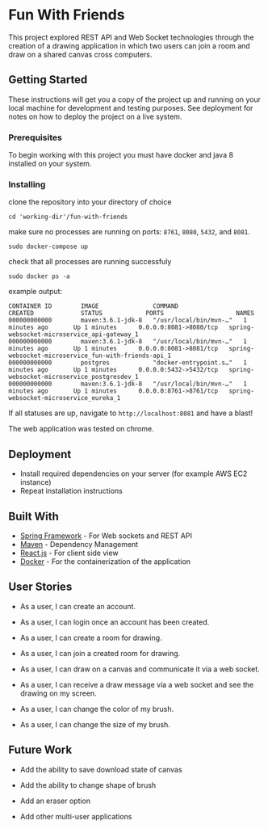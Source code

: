 # Fun With Friends

This project explored REST API and Web Socket technologies through the creation of a drawing application in which two users can join a room and draw on a shared canvas cross computers. 

## Getting Started

These instructions will get you a copy of the project up and running on your local machine for development and testing purposes. See deployment for notes on how to deploy the project on a live system.

### Prerequisites

To begin working with this project you must have docker and java 8 installed on your system.

### Installing
clone the repository into your directory of choice

```
cd 'working-dir'/fun-with-friends
````

make sure no processes are running on ports:  `8761`, `8080`, `5432`, and `8081`.

```
sudo docker-compose up
```

check that all processes are running successfuly

```
sudo docker ps -a
```
example output:
```
CONTAINER ID        IMAGE               COMMAND                  CREATED             STATUS            PORTS                    NAMES
000000000000        maven:3.6.1-jdk-8   "/usr/local/bin/mvn-…"   1 minutes ago       Up 1 minutes      0.0.0.0:8081->8080/tcp   spring-websocket-microservice_api-gateway_1
000000000000        maven:3.6.1-jdk-8   "/usr/local/bin/mvn-…"   1 minutes ago       Up 1 minutes      0.0.0.0:8081->8081/tcp   spring-websocket-microservice_fun-with-friends-api_1
000000000000        postgres            "docker-entrypoint.s…"   1 minutes ago       Up 1 minutes      0.0.0.0:5432->5432/tcp   spring-websocket-microservice_postgresdev_1
000000000000        maven:3.6.1-jdk-8   "/usr/local/bin/mvn-…"   1 minutes ago       Up 1 minutes      0.0.0.0:8761->8761/tcp   spring-websocket-microservice_eureka_1
```
If all statuses are up, navigate to `http://localhost:8081` and have a blast!

The web application was tested on chrome. 

## Deployment

* Install required dependencies on your server (for example AWS EC2 instance)
* Repeat installation instructions

## Built With

* [Spring Framework](https://spring.io/projects/spring-boot) - For Web sockets and REST API
* [Maven](https://maven.apache.org/) - Dependency Management
* [React.js](https://reactjs.org/) - For client side view
* [Docker](https://www.docker.com/) - For the containerization of the application


## User Stories

* As a user, I can create an account.

* As a user, I can login once an account has been created.

* As a user, I can create a room for drawing.

* As a user, I can join a created room for drawing.

* As a user, I can draw on a canvas and communicate it via a web socket.

* As a user, I can receive a draw message via a web socket and see the drawing on my screen.

* As a user, I can change the color of my brush.

* As a user, I can change the size of my brush.

## Future Work

* Add the ability to save download state of canvas

* Add the ability to change shape of brush

* Add an eraser option

* Add other multi-user applications
